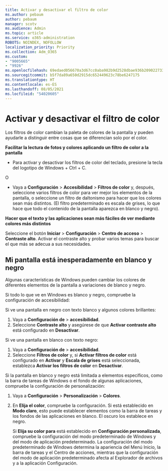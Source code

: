 ```yaml
---
title: Activar y desactivar el filtro de color
ms.author: pebaum
author: pebaum
manager: scotv
ms.audience: Admin
ms.topic: article
ms.service: o365-administration
ROBOTS: NOINDEX, NOFOLLOW
localization_priority: Priority
ms.collection: Adm_O365
ms.custom:
- "9005665"
- "9926"
ms.openlocfilehash: 69edaed056670a3d67cc0aba982b9d2528dbae936b209022733205efcf421062
ms.sourcegitcommit: b5f7da89a650d2915dc652449623c78be6247175
ms.translationtype: HT
ms.contentlocale: es-ES
ms.lasthandoff: 08/05/2021
ms.locfileid: "54020605"
---
```

# <a name="turn-on-and-off-color-filter"></a>Activar y desactivar el filtro de color

Los filtros de color cambian la paleta de colores de la pantalla y pueden ayudarle a distinguir entre cosas que se diferencian solo por el color.

**Facilitar la lectura de fotos y colores aplicando un filtro de color a la pantalla**

- Para activar y desactivar los filtros de color del teclado, presione la tecla del logotipo de Windows + Ctrl + C. 

O

- Vaya a **Configuración** > **Accesibilidad** > **Filtros de color** y, después, seleccione varios filtros de color para ver mejor los elementos de la pantalla, o seleccione un filtro de daltonismo para hacer que los colores sean más distintos.  (El filtro predeterminado es escala de grises, lo que hace que todo el contenido de la pantalla aparezca en blanco y negro).

**Hacer que el texto y las aplicaciones sean más fáciles de ver mediante colores más distintos**  

Seleccione el botón **Iniciar** > **Configuración** > **Centro de acceso** > **Contraste alto**. Activar el contraste alto y probar varios temas para buscar el que más se adecua a sus necesidades.

## <a name="my-screen-is-unexpectedly-black-and-white"></a>Mi pantalla está inesperadamente en blanco y negro

Algunas características de Windows pueden cambiar los colores de diferentes elementos de la pantalla a variaciones de blanco y negro.

Si todo lo que ve en Windows es blanco y negro, compruebe la configuración de accesibilidad:

Si ve una pantalla en negro con texto blanco y algunos colores brillantes:  

1. Vaya a **Configuración de** > **accesibilidad**.  
1. Seleccione **Contraste alto** y asegúrese de que **Activar contraste alto** está configurado en **Desactivar**.

Si ve una pantalla en blanco con texto negro:  

1. Vaya a **Configuración de** > **accesibilidad**.  
1. Seleccione **Filtros de color** y, si **Activar filtros de color** está configurado en **Activar** y **Escala de grises** está seleccionada, establezca **Activar los filtros de color** en **Desactivar**.

Si la pantalla en blanco y negro está limitada a elementos específicos, como la barra de tareas de Windows o el fondo de algunas aplicaciones, compruebe la configuración de personalización:

1. Vaya a **Configuración** > **Personalización** > **Colores**.

1. En **Elija el color**, compruebe la configuración. Si está establecido en **Modo claro**, esto puede establecer elementos como la barra de tareas y los fondos de las aplicaciones en blanco. El oscuro los establece en negro.  

    Si **Elija su color para** está establecido en **Configuración personalizada**, compruebe la configuración del modo predeterminado de Windows y del modo de aplicación predeterminado. La configuración del modo predeterminado de Windows determina la apariencia del Menú Inicio, la barra de tareas y el Centro de acciones, mientras que la configuración del modo de aplicación predeterminado afecta al Explorador de archivos y a la aplicación Configuración.

